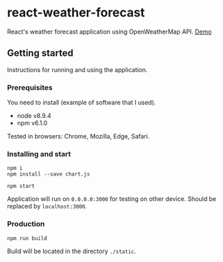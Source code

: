 # react-weather-forecast
React's weather forecast application using OpenWeatherMap API.
[Demo](http://forecast-weather-demo.epizy.com/)

## Getting started
Instructions for running and using the application.

### Prerequisites
You need to install (example of software that I used).

- node v8.9.4
- npm v6.1.0

Tested in browsers: Chrome, Mozilla, Edge, Safari.
### Installing and start

```
npm i
npm install --save chart.js

npm start
```

Application will run on `0.0.0.0:3000` for testing on other device. Should be replaced by `localhost:3000`.

### Production

```
npm run build
```

Build will be located in the directory `./static`.
